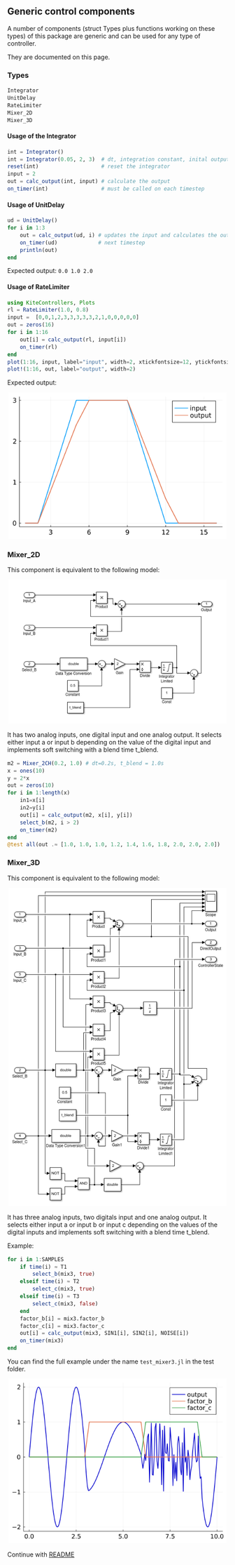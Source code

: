 ## Generic control components
A number of components (struct Types plus functions working on these types) of this package are generic and can be used for any type of controller.

They are documented on this page.

### Types
```julia
Integrator
UnitDelay
RateLimiter
Mixer_2D
Mixer_3D
```
#### Usage of the Integrator
```julia
int = Integrator()  
int = Integrator(0.05, 2, 3)  # dt, integration constant, inital output  
reset(int)                    # reset the integrator
input = 2
out = calc_output(int, input) # calculate the output 
on_timer(int)                 # must be called on each timestep
```
#### Usage of UnitDelay
```julia
ud = UnitDelay()
for i in 1:3
    out = calc_output(ud, i) # updates the input and calculates the output
    on_timer(ud)             # next timestep
    println(out)
end
```
Expected output: `0.0 1.0 2.0`

#### Usage of RateLimiter
```julia
using KiteControllers, Plots
rl = RateLimiter(1.0, 0.8)
input =  [0,0,1,2,3,3,3,3,3,2,1,0,0,0,0,0]
out = zeros(16)
for i in 1:16
    out[i] = calc_output(rl, input[i])
    on_timer(rl)
end
plot(1:16, input, label="input", width=2, xtickfontsize=12, ytickfontsize=12, legendfontsize=12)
plot!(1:16, out, label="output", width=2)
```
Expected output:
<p align="center"><img src="./rate_limiter.png" width="500" /></p>

### Mixer_2D
This component is equivalent to the following model:
<p align="center"><img src="./mixer_2ch.png" width="500" /></p>
It has two analog inputs, one digital input and one analog output. It selects either input a or input b depending on the value of the digital input and implements soft switching with a blend time t_blend.

```julia
m2 = Mixer_2CH(0.2, 1.0) # dt=0.2s, t_blend = 1.0s
x = ones(10)
y = 2*x
out = zeros(10)
for i in 1:length(x)
    in1=x[i]
    in2=y[i]
    out[i] = calc_output(m2, x[i], y[i])
    select_b(m2, i > 2)
    on_timer(m2)
end
@test all(out .≈ [1.0, 1.0, 1.0, 1.2, 1.4, 1.6, 1.8, 2.0, 2.0, 2.0])
```
### Mixer_3D
This component is equivalent to the following model:
<p align="center"><img src="./mixer_3ch.png" width="500" /></p>
It has three analog inputs, two digitals input and one analog output. It selects either input a or input b or input c depending on the values of the digital inputs and implements soft switching with a blend time t_blend.

Example:
```julia
for i in 1:SAMPLES
    if time(i) ≈ T1
        select_b(mix3, true)
    elseif time(i) ≈ T2
        select_c(mix3, true)
    elseif time(i) ≈ T3
        select_c(mix3, false)        
    end
    factor_b[i] = mix3.factor_b
    factor_c[i] = mix3.factor_c
    out[i] = calc_output(mix3, SIN1[i], SIN2[i], NOISE[i])
    on_timer(mix3)
end
```
You can find the full example under the name `test_mixer3.jl` in the test folder.
<p align="center"><img src="./mixer3.png" width="500" /></p>

Continue with [README](../README.md)
